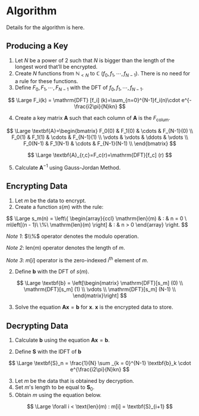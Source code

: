# Algorithm

Details for the algorithm is here.

## Producing a Key

1. Let $N$ be a power of $2$ such that $N$ is bigger than the length of the longest word that’ll be encrypted.
2. Create $N$ functions from $\mathbb{N}_{< N}$ to $\mathbb{C}$ ($f_0, f_1, \cdots, f_{N-1}$). There is no need for a rule for these functions.
3. Define $F_0, F_1, \cdots, F_{N-1}$ with the $\mathrm{DFT}$ of $f_0, f_1, \cdots, f_{N-1}$.

$$
\Large
F_i(k) = \mathrm{DFT} [f_i] (k)=\sum_{n=0}^{N-1}f_i(n)\cdot e^{-\frac{i2\pi}{N}kn}
$$

4. Create a key matrix $\textbf{A}$ such that each column of $\textbf{A}$ is the $F_{\mathrm{colum}}$.

<!--
$$
\large
\textbf{A}=\begin{bmatrix}
\mathrm{DFT}[f_0] (0) & \mathrm{DFT}[f_1] (0) & \cdots & \mathrm{DFT}[f_{N-1}] (0) \\
\mathrm{DFT}[f_0] (1) & \mathrm{DFT}[f_1] (1) & \cdots & \mathrm{DFT}[f_{N-1}] (1) \\
\vdots & \vdots & \ddots & \vdots \\
\mathrm{DFT}[f_0] (N-1) & \mathrm{DFT}[f_1] (N-1) & \cdots & \mathrm{DFT}[f_{N-1}] (N-1) \\
\end{bmatrix}
$$-->

$$
\Large
\textbf{A}=\begin{bmatrix}
F_0(0) & F_1(0) & \cdots & F_{N-1}(0) \\
F_0(1) & F_1(1) & \cdots & F_{N-1}(1) \\
\vdots & \vdots & \ddots & \vdots \\
F_0(N-1) & F_1(N-1) & \cdots & F_{N-1}(N-1) \\
\end{bmatrix}
$$

$$
\Large
\textbf{A}_{r,c}=F_c(r)=\mathrm{DFT}[f_c] (r)
$$

5. Calculate $\textbf{A}^{-1}$ using Gauss-Jordan Method.

## Encrypting Data

1. Let $m$ be the data to encrypt.
2. Create a function $s(m)$ with the rule:

$$
\Large
s_m(n) = \left\\{ \begin{array}{ccl}
\mathrm{len}(m) & : & n = 0 \\
m\left[(n - 1)\ \\%\  \mathrm{len}(m) \right] & : & n > 0
\end{array} \right.
$$

*Note 1*: $\\%$ operator denotes the modulo operation. 

*Note 2*: $\mathrm{len}(m)$ operator denotes the length of $m$.

*Note 3*: $m[i]$ operator is the zero-indexed $i$<sup>th</sup> element of $m$.

2. Define $\textbf{b}$ with the $\mathrm{DFT}$ of $s(m)$.

$$
\Large
\textbf{b} = \left[\begin{matrix}
\mathrm{DFT}[s_m] (0) \\
\mathrm{DFT}[s_m] (1) \\
\vdots \\
\mathrm{DFT}[s_m] (N-1) \\
\end{matrix}\right]
$$

3. Solve the equation $\textbf{A}\textbf{x}=\textbf{b}$ for $\textbf{x}$. $\textbf{x}$ is the encrypted data to store.

<!--
$$
\large
\begin{array}{rcl}
\textbf{A}\textbf{x} & = & \textbf{b} \\
\textbf{A}^{-1} \textbf{A} \textbf{x} & = & \textbf{A}^{-1} \textbf{b} \\
\textbf{x} & = & \textbf{A}^{-1}\textbf{b}
\end{array}
$$
-->

## Decrypting Data

1. Calculate $\textbf{b}$ using the equation $\textbf{A}\textbf{x}=\textbf{b}$.
<!--2. Let $\textbf{v}_r$ be the element in the $r$th row of $\textbf{v}$.-->
2. Define $\textbf{S}$ with the $\text{IDFT}$ of $\textbf{b}$

$$
\Large
\textbf{S}_n = \frac{1}{N} \sum _{k = 0}^{N-1} \textbf{b}_k \cdot e^{\frac{i2\pi}{N}kn}
$$

3. Let $m$ be the data that is obtained by decryption.
4. Set $m$'s length to be equal to $\textbf{S}_0$.
5. Obtain $m$ using the equation below.

$$
\Large
\forall i < \text{len}(m) : m[i] = \textbf{S}_{i+1}
$$

